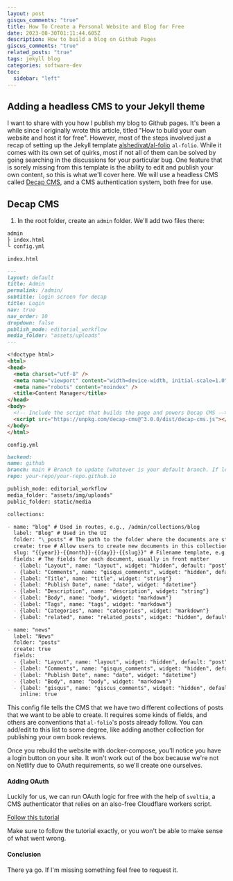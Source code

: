 ```yaml
---
layout: post
gisqus_comments: "true"
title: How To Create a Personal Website and Blog for Free
date: 2023-08-30T01:11:44.605Z
description: How to build a blog on Github Pages
giscus_comments: "true"
related_posts: "true"
tags: jekyll blog
categories: software-dev
toc:
  sidebar: "left"
---
```


## Adding a headless CMS to your Jekyll theme

I want to share with you how I publish my blog to Github pages.
It's been a while since I originally wrote this article, titled "How to build your own website and host it for free". However, most of the steps involved just a recap of setting up the Jekyll template [alshedivat/al-folio](https://github.com/alshedivat/al-folio) `al-folio`. While it comes with its own set of quirks, most if not all of them can be solved by going searching in the discussions for your particular bug. One feature that is sorely missing from this template is the ability to edit and publish your own content, so this is what we'll cover here. We will use a headless CMS called [Decap CMS](https://github.com/decaporg/decap-cms), and a CMS authentication system, both free for use.

## Decap CMS

1. In the root folder, create an `admin` folder. We'll add two files there:

```markdown
admin
├ index.html
└ config.yml
```

`index.html`

```markdown
---
layout: default
title: Admin
permalink: /admin/
subtitle: login screen for decap
title: Login
nav: true
nav_order: 10
dropdown: false
publish_mode: editorial_workflow
media_folder: "assets/uploads"
---

<!doctype html>
<html>
<head>
  <meta charset="utf-8" />
  <meta name="viewport" content="width=device-width, initial-scale=1.0" />
  <meta name="robots" content="noindex" />
  <title>Content Manager</title>
</head>
<body>
  <!-- Include the script that builds the page and powers Decap CMS -->
  <script src="https://unpkg.com/decap-cms@^3.0.0/dist/decap-cms.js"></script>
</body>
</html>
```

`config.yml`

```markdown
backend:
name: github
branch: main # Branch to update (whatever is your default branch. If left blank it uses master)
repo: your-repo/your-repo.github.io

publish_mode: editorial_workflow
media_folder: "assets/img/uploads"
public_folder: static/media

collections:

- name: "blog" # Used in routes, e.g., /admin/collections/blog
  label: "Blog" # Used in the UI
  folder: "\_posts" # The path to the folder where the documents are stored
  create: true # Allow users to create new documents in this collection
  slug: "{{year}}-{{month}}-{{day}}-{{slug}}" # Filename template, e.g., YYYY-MM-DD-title.md
  fields: # The fields for each document, usually in front matter
  - {label: "Layout", name: "layout", widget: "hidden", default: "post"}
  - {label: "Comments", name: "gisqus_comments", widget: "hidden", default: "true"}
  - {label: "Title", name: "title", widget: "string"}
  - {label: "Publish Date", name: "date", widget: "datetime"}
  - {label: "Description", name: "description", widget: "string"}
  - {label: "Body", name: "body", widget: "markdown"}
  - {label: "Tags", name: "tags", widget: "markdown"}
  - {label: "Categories", name: "categories", widget: "markdown"}
  - {label: "related", name: "related_posts", widget: "hidden", default: "false"}

- name: "news"
  label: "News"
  folder: "posts"
  create: true
  fields:
  - {label: "Layout", name: "layout", widget: "hidden", default: "post"}
  - {label: "Comments", name: "gisqus_comments", widget: "hidden", default: "true"}
  - {label: "Publish Date", name: "date", widget: "datetime"}
  - {label: "Body", name: "body", widget: "markdown"}
  - {label: "gisqus", name: "giscus_comments", widget: "hidden", default: "true"}
    inline: true
```

This config file tells the CMS that we have two different collections of posts that we want to be able to create. It requires some kinds of fields, and others are conventions that `al-folio`'s posts already follow. You can add/edit to this list to some degree, like adding another collection for publishing your own book reviews.

Once you rebuild the website with docker-compose, you'll notice you have a login button on your site. It won't work out of the box because we're not on Netlify due to OAuth requirements, so we'll create one ourselves.

#### Adding OAuth

Luckily for us, we can run OAuth logic for free with the help of `sveltia`, a CMS authenticator that relies on an also-free Cloudflare workers script.

[Follow this tutorial](https://github.com/sveltia/sveltia-cms-auth)

Make sure to follow the tutorial exactly, or you won't be able to make sense of what went wrong.

#### Conclusion

There ya go.
If I'm missing something feel free to request it.
